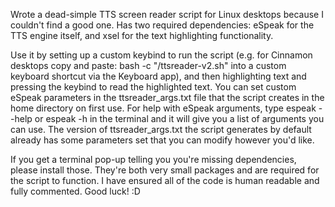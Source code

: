 Wrote a dead-simple TTS screen reader script for Linux desktops because I couldn't find a good one.
Has two required dependencies: eSpeak for the TTS engine itself, and xsel for the text highlighting functionality.

Use it by setting up a custom keybind to run the script (e.g. for Cinnamon desktops copy and paste: bash -c "<directory of the script>/ttsreader-v2.sh" into a custom keyboard shortcut via the Keyboard app), and then highlighting text and pressing the keybind to read the highlighted text.
You can set custom eSpeak parameters in the ttsreader_args.txt file that the script creates in the home directory on first use.
For help with eSpeak arguments, type espeak --help or espeak -h in the terminal and it will give you a list of arguments you can use.
The version of ttsreader_args.txt the script generates by default already has some parameters set that you can modify however you'd like.

If you get a terminal pop-up telling you you're missing dependencies, please install those. They're both very small packages and are required for the script to function.
I have ensured all of the code is human readable and fully commented. Good luck! :D
